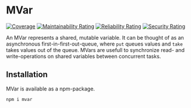 # MVar

[![Coverage](https://sonarcloud.io/api/project_badges/measure?project=RaoulSchaffranek_MVar&metric=coverage)](https://sonarcloud.io/dashboard?id=RaoulSchaffranek_MVar)
[![Maintainability Rating](https://sonarcloud.io/api/project_badges/measure?project=RaoulSchaffranek_MVar&metric=sqale_rating)](https://sonarcloud.io/dashboard?id=RaoulSchaffranek_MVar)
[![Reliability Rating](https://sonarcloud.io/api/project_badges/measure?project=RaoulSchaffranek_MVar&metric=reliability_rating)](https://sonarcloud.io/dashboard?id=RaoulSchaffranek_MVar)
[![Security Rating](https://sonarcloud.io/api/project_badges/measure?project=RaoulSchaffranek_MVar&metric=security_rating)](https://sonarcloud.io/dashboard?id=RaoulSchaffranek_MVar)

An MVar represents a shared, mutable variable. It can be thought of as an asynchronous first-in-first-out-queue, where `put` queues values and `take` takes values out of the queue. MVars are usefull to synchronize read- and write-operations on shared variables between concurrent tasks.

## Installation

MVar is available as a npm-package.

~~~bash
npm i mvar
~~~
